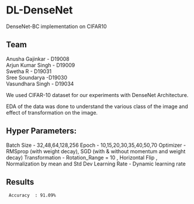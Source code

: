 # DL-DenseNet
DenseNet-BC implementation on CIFAR10


## Team
Anusha Gajinkar - D19008 </br>
Arjun Kumar Singh - D19009 </br>
Swetha R  - D19031 </br>
Sree Soundarya -D19030 </br>
Vasundhara Singh - D19034 </br>

We used CIFAR-10 dataset for our experiments with DenseNet Architecture. 

EDA of the data was done to understand the various class of the image and effect of transformation on the image.

## Hyper Parameters:

Batch Size - 32,48,64,128,256
Epoch - 10,15,20,30,35,40,50,70
Optimizer - RMSprop (with weight decay), SGD (with & without momentum and weight decay)
Transformation - Rotation_Range = 10 , Horizontal Flip , Normalization by mean and Std Dev
Learning Rate - Dynamic learning rate


## Results
	 Accuracy  : 91.09%
